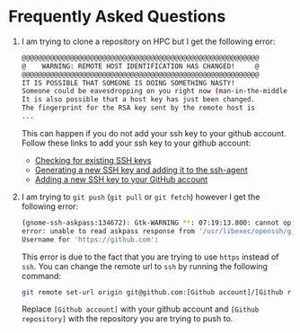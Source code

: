 # Frequently Asked Questions

1. I am trying to clone a repository on HPC but I get the following error:

    ```bash
    @@@@@@@@@@@@@@@@@@@@@@@@@@@@@@@@@@@@@@@@@@@@@@@@@@@@@@@@@@@
    @    WARNING: REMOTE HOST IDENTIFICATION HAS CHANGED!     @
    @@@@@@@@@@@@@@@@@@@@@@@@@@@@@@@@@@@@@@@@@@@@@@@@@@@@@@@@@@@
    IT IS POSSIBLE THAT SOMEONE IS DOING SOMETHING NASTY!
    Someone could be eavesdropping on you right now (man-in-the-middle attack)!
    It is also possible that a host key has just been changed.
    The fingerprint for the RSA key sent by the remote host is
    ...
    ```
    
    This can happen if you do not add your ssh key to your github account. Follow these links to add your ssh key to your github account:
    - [Checking for existing SSH keys](https://docs.github.com/en/authentication/connecting-to-github-with-ssh/checking-for-existing-ssh-keys)
    - [Generating a new SSH key and adding it to the ssh-agent](https://docs.github.com/en/authentication/connecting-to-github-with-ssh/generating-a-new-ssh-key-and-adding-it-to-the-ssh-agent?platform=linux)
    - [Adding a new SSH key to your GitHub account](https://docs.github.com/en/authentication/connecting-to-github-with-ssh/adding-a-new-ssh-key-to-your-github-account)


2. I am trying to `git push` (`git pull` or `git fetch`) however I get the following error: 

    ```bash
    (gnome-ssh-askpass:134672): Gtk-WARNING **: 07:19:13.800: cannot open display: 
    error: unable to read askpass response from '/usr/libexec/openssh/gnome-ssh-askpass'
    Username for 'https://github.com':
    ```

    This error is due to the fact that you are trying to use `https` instead of `ssh`. You can change the remote url to `ssh` by running the following command:

    ```bash
    git remote set-url origin git@github.com:[Github account]/[Github repository].git
    ```

    Replace `[Github account]` with your github account and `[Github repository]` with the repository you are trying to push to.